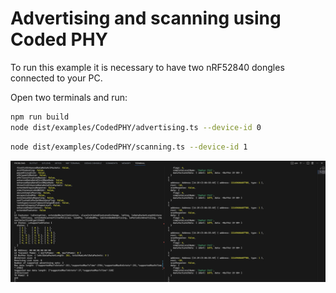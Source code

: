 # Advertising and scanning using Coded PHY

To run this example it is necessary to have two nRF52840 dongles connected to your PC.

Open two terminals and run:

```sh
npm run build
node dist/examples/CodedPHY/advertising.ts --device-id 0
```

```sh
node dist/examples/CodedPHY/scanning.ts --device-id 1
```

![Coded PHY example](./imgs/coded-phy.png)
